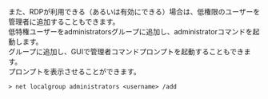 また、RDPが利用できる（あるいは有効にできる）場合は、低権限のユーザーを管理者に追加することもできます。   
低特権ユーザーをadministratorsグループに追加し、administratorコマンドを起動します。   
グループに追加し、GUIで管理者コマンドプロンプトを起動することもできます。   
プロンプトを表示させることができます。   

```
> net localgroup administrators <username> /add
```
